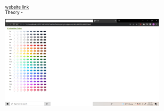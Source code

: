 [website link](https://rahulsewa.live/colors.html)
</br>
Theory -



















 ![Screenshot](colors.png)
